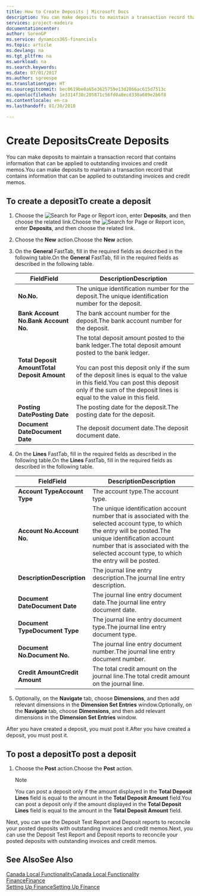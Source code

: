 ```yaml
---
title: How to Create Deposits | Microsoft Docs
description: You can make deposits to maintain a transaction record that contains information that can be applied to outstanding invoices and credit memos.
services: project-madeira
documentationcenter: 
author: SorenGP
ms.service: dynamics365-financials
ms.topic: article
ms.devlang: na
ms.tgt_pltfrm: na
ms.workload: na
ms.search.keywords: 
ms.date: 07/01/2017
ms.author: sgroespe
ms.translationtype: HT
ms.sourcegitcommit: bec0619be0a65e3625759e13d2866ac615d7513c
ms.openlocfilehash: 1e3314f38c205871c56fd0a8ecd330a609e2b6f8
ms.contentlocale: en-ca
ms.lasthandoff: 01/30/2018

---
```

# <a name="create-deposits"></a><span data-ttu-id="381c3-103">Create Deposits</span><span class="sxs-lookup"><span data-stu-id="381c3-103">Create Deposits</span></span>
<span data-ttu-id="381c3-104">You can make deposits to maintain a transaction record that contains information that can be applied to outstanding invoices and credit memos.</span><span class="sxs-lookup"><span data-stu-id="381c3-104">You can make deposits to maintain a transaction record that contains information that can be applied to outstanding invoices and credit memos.</span></span>  

## <a name="to-create-a-deposit"></a><span data-ttu-id="381c3-105">To create a deposit</span><span class="sxs-lookup"><span data-stu-id="381c3-105">To create a deposit</span></span>  
1.  <span data-ttu-id="381c3-106">Choose the ![Search for Page or Report](../../media/ui-search/search_small.png "Search for Page or Report icon") icon, enter **Deposits**, and then choose the related link.</span><span class="sxs-lookup"><span data-stu-id="381c3-106">Choose the ![Search for Page or Report](../../media/ui-search/search_small.png "Search for Page or Report icon") icon, enter **Deposits**, and then choose the related link.</span></span>  
2.  <span data-ttu-id="381c3-107">Choose the **New** action.</span><span class="sxs-lookup"><span data-stu-id="381c3-107">Choose the **New** action.</span></span>  
3.  <span data-ttu-id="381c3-108">On the **General** FastTab, fill in the required fields as described in the following table.</span><span class="sxs-lookup"><span data-stu-id="381c3-108">On the **General** FastTab, fill in the required fields as described in the following table.</span></span>  

    |<span data-ttu-id="381c3-109">Field</span><span class="sxs-lookup"><span data-stu-id="381c3-109">Field</span></span>|<span data-ttu-id="381c3-110">Description</span><span class="sxs-lookup"><span data-stu-id="381c3-110">Description</span></span>|  
    |---------------------------------|---------------------------------------|  
    |<span data-ttu-id="381c3-111">**No.**</span><span class="sxs-lookup"><span data-stu-id="381c3-111">**No.**</span></span>|<span data-ttu-id="381c3-112">The unique identification number for the deposit.</span><span class="sxs-lookup"><span data-stu-id="381c3-112">The unique identification number for the deposit.</span></span>|  
    |<span data-ttu-id="381c3-113">**Bank Account No.**</span><span class="sxs-lookup"><span data-stu-id="381c3-113">**Bank Account No.**</span></span>|<span data-ttu-id="381c3-114">The bank account number for the deposit.</span><span class="sxs-lookup"><span data-stu-id="381c3-114">The bank account number for the deposit.</span></span>|  
    |<span data-ttu-id="381c3-115">**Total Deposit Amount**</span><span class="sxs-lookup"><span data-stu-id="381c3-115">**Total Deposit Amount**</span></span>|<span data-ttu-id="381c3-116">The total deposit amount posted to the bank ledger.</span><span class="sxs-lookup"><span data-stu-id="381c3-116">The total deposit amount posted to the bank ledger.</span></span><br /><br /> <span data-ttu-id="381c3-117">You can post this deposit only if the sum of the deposit lines is equal to the value in this field.</span><span class="sxs-lookup"><span data-stu-id="381c3-117">You can post this deposit only if the sum of the deposit lines is equal to the value in this field.</span></span>|  
    |<span data-ttu-id="381c3-118">**Posting Date**</span><span class="sxs-lookup"><span data-stu-id="381c3-118">**Posting Date**</span></span>|<span data-ttu-id="381c3-119">The posting date for the deposit.</span><span class="sxs-lookup"><span data-stu-id="381c3-119">The posting date for the deposit.</span></span>|  
    |<span data-ttu-id="381c3-120">**Document Date**</span><span class="sxs-lookup"><span data-stu-id="381c3-120">**Document Date**</span></span>|<span data-ttu-id="381c3-121">The deposit document date.</span><span class="sxs-lookup"><span data-stu-id="381c3-121">The deposit document date.</span></span>|  
4.  <span data-ttu-id="381c3-122">On the **Lines** FastTab, fill in the required fields as described in the following table.</span><span class="sxs-lookup"><span data-stu-id="381c3-122">On the **Lines** FastTab, fill in the required fields as described in the following table.</span></span>  

    |<span data-ttu-id="381c3-123">Field</span><span class="sxs-lookup"><span data-stu-id="381c3-123">Field</span></span>|<span data-ttu-id="381c3-124">Description</span><span class="sxs-lookup"><span data-stu-id="381c3-124">Description</span></span>|  
    |---------------------------------|---------------------------------------|  
    |<span data-ttu-id="381c3-125">**Account Type**</span><span class="sxs-lookup"><span data-stu-id="381c3-125">**Account Type**</span></span>|<span data-ttu-id="381c3-126">The account type.</span><span class="sxs-lookup"><span data-stu-id="381c3-126">The account type.</span></span>|  
    |<span data-ttu-id="381c3-127">**Account No.**</span><span class="sxs-lookup"><span data-stu-id="381c3-127">**Account No.**</span></span>|<span data-ttu-id="381c3-128">The unique identification account number that is associated with the selected account type, to which the entry will be posted.</span><span class="sxs-lookup"><span data-stu-id="381c3-128">The unique identification account number that is associated with the selected account type, to which the entry will be posted.</span></span>|  
    |<span data-ttu-id="381c3-129">**Description**</span><span class="sxs-lookup"><span data-stu-id="381c3-129">**Description**</span></span>|<span data-ttu-id="381c3-130">The journal line entry description.</span><span class="sxs-lookup"><span data-stu-id="381c3-130">The journal line entry description.</span></span>|  
    |<span data-ttu-id="381c3-131">**Document Date**</span><span class="sxs-lookup"><span data-stu-id="381c3-131">**Document Date**</span></span>|<span data-ttu-id="381c3-132">The journal line entry document date.</span><span class="sxs-lookup"><span data-stu-id="381c3-132">The journal line entry document date.</span></span>|  
    |<span data-ttu-id="381c3-133">**Document Type**</span><span class="sxs-lookup"><span data-stu-id="381c3-133">**Document Type**</span></span>|<span data-ttu-id="381c3-134">The journal line entry document type.</span><span class="sxs-lookup"><span data-stu-id="381c3-134">The journal line entry document type.</span></span>|  
    |<span data-ttu-id="381c3-135">**Document No.**</span><span class="sxs-lookup"><span data-stu-id="381c3-135">**Document No.**</span></span>|<span data-ttu-id="381c3-136">The journal line entry document number.</span><span class="sxs-lookup"><span data-stu-id="381c3-136">The journal line entry document number.</span></span>|  
    |<span data-ttu-id="381c3-137">**Credit Amount**</span><span class="sxs-lookup"><span data-stu-id="381c3-137">**Credit Amount**</span></span>|<span data-ttu-id="381c3-138">The total credit amount on the journal line.</span><span class="sxs-lookup"><span data-stu-id="381c3-138">The total credit amount on the journal line.</span></span>|  

5.  <span data-ttu-id="381c3-139">Optionally, on the **Navigate** tab, choose **Dimensions**, and then add relevant dimensions in the **Dimension Set Entries** window.</span><span class="sxs-lookup"><span data-stu-id="381c3-139">Optionally, on the **Navigate** tab, choose **Dimensions**, and then add relevant dimensions in the **Dimension Set Entries** window.</span></span>  

<span data-ttu-id="381c3-140">After you have created a deposit, you must post it.</span><span class="sxs-lookup"><span data-stu-id="381c3-140">After you have created a deposit, you must post it.</span></span>  

## <a name="to-post-a-deposit"></a><span data-ttu-id="381c3-141">To post a deposit</span><span class="sxs-lookup"><span data-stu-id="381c3-141">To post a deposit</span></span>  
1. <span data-ttu-id="381c3-142">Choose the **Post** action.</span><span class="sxs-lookup"><span data-stu-id="381c3-142">Choose the **Post** action.</span></span>  

    > [!NOTE]  
    >  <span data-ttu-id="381c3-143">You can post a deposit only if the amount displayed in the **Total Deposit Lines** field is equal to the amount in the **Total Deposit Amount** field.</span><span class="sxs-lookup"><span data-stu-id="381c3-143">You can post a deposit only if the amount displayed in the **Total Deposit Lines** field is equal to the amount in the **Total Deposit Amount** field.</span></span>  

<span data-ttu-id="381c3-144">Next, you can use the Deposit Test Report and Deposit reports to reconcile your posted deposits with outstanding invoices and credit memos.</span><span class="sxs-lookup"><span data-stu-id="381c3-144">Next, you can use the Deposit Test Report and Deposit reports to reconcile your posted deposits with outstanding invoices and credit memos.</span></span>  

## <a name="see-also"></a><span data-ttu-id="381c3-145">See Also</span><span class="sxs-lookup"><span data-stu-id="381c3-145">See Also</span></span>  
[<span data-ttu-id="381c3-146">Canada Local Functionality</span><span class="sxs-lookup"><span data-stu-id="381c3-146">Canada Local Functionality</span></span>](canada-local-functionality.md)  
[<span data-ttu-id="381c3-147">Finance</span><span class="sxs-lookup"><span data-stu-id="381c3-147">Finance</span></span>](../../finance.md)  
[<span data-ttu-id="381c3-148">Setting Up Finance</span><span class="sxs-lookup"><span data-stu-id="381c3-148">Setting Up Finance</span></span>](../../finance.md)  

